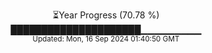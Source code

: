 <p align="center">
⏳Year Progress (70.78 %) <br>
█████████████████████▁▁▁▁▁▁▁▁▁ <br>
<sub>Updated: Mon, 16 Sep 2024 01:40:50 GMT</sub>
</p>

